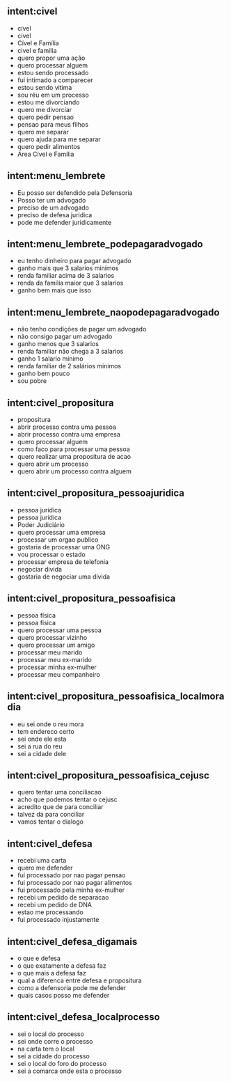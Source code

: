 ## intent:civel
- cível
- civel
- Cível e Família
- civel e familia
- quero propor uma ação 
- quero processar alguem
- estou sendo processado
- fui intimado a comparecer
- estou sendo vitima
- sou réu em um processo
- estou me divorciando
- quero me divorciar
- quero pedir pensao
- pensao para meus filhos
- quero me separar
- quero ajuda para me separar
- quero pedir alimentos
- Área Cível e Família

## intent:menu_lembrete
-  Eu posso ser defendido pela Defensoria
-  Posso ter um advogado
-  preciso de um advogado
-  preciso de defesa juridica
-  pode me defender juridicamente
  

## intent:menu_lembrete_podepagaradvogado
- eu tenho dinheiro para pagar advogado 
- ganho mais que 3 salarios minimos
- renda familiar acima de 3 salarios
- renda da familia maior que 3 salarios
- ganho bem mais que isso


## intent:menu_lembrete_naopodepagaradvogado
- não tenho condições de pagar um advogado
- não consigo pagar um advogado
- ganho menos que 3 salarios
- renda familiar não chega a 3 salarios
- ganho 1 salario minimo
- renda familiar de 2 salários minimos
- ganho bem pouco
- sou pobre

## intent:civel_propositura
- propositura
- abrir processo contra uma pessoa
- abrir processo contra uma empresa
- quero processar alguem
- como faco para processar uma pessoa
- quero realizar uma propositura de acao
- quero abrir um processo
- quero abrir um processo contra alguem
  
  
## intent:civel_propositura_pessoajuridica
- pessoa juridica
- pessoa jurídica
- Poder Judiciário
- quero processar uma empresa 
- processar um orgao publico
- gostaria de processar uma ONG
- vou processar o estado
- processar empresa de telefonia 
- negociar divida
- gostaria de negociar uma dívida

## intent:civel_propositura_pessoafisica
- pessoa física
- pessoa fisica
- quero processar uma pessoa
- quero processar vizinho
- quero processar um amigo
- processar meu marido
- processar meu ex-marido
- processar minha ex-mulher
- processar meu companheiro

## intent:civel_propositura_pessoafisica_localmoradia
- eu sei onde o reu mora
- tem endereco certo
- sei onde ele esta
- sei a rua do reu 
- sei a cidade dele
  

## intent:civel_propositura_pessoafisica_cejusc
- quero tentar uma conciliacao 
- acho que podemos tentar o cejusc
- acredito que de para conciliar
- talvez da para conciliar
- vamos tentar o dialogo
  

## intent:civel_defesa
- recebi uma carta  
- quero me defender
- fui processado por nao pagar pensao 
- fui processado por nao pagar alimentos 
- fui processado pela minha ex-mulher
- recebi um pedido de separacao 
- recebi um pedido de DNA 
- estao me processando 
- fui processado injustamente 

## intent:civel_defesa_digamais
- o que e defesa 
- o que exatamente a defesa faz 
- o que mais a defesa faz
- qual a diferenca entre defesa e propositura 
- como a defensoria pode me defender 
- quais casos posso me defender 

## intent:civel_defesa_localprocesso
- sei o local do processo 
- sei onde corre o processo 
- na carta tem o local 
- sei a cidade do processo 
- sei o local do foro do processo 
- sei a comarca onde esta o processo
